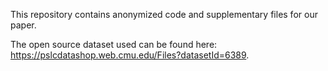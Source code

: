 This repository contains anonymized code and supplementary files for our paper. 

The open source dataset used can be found here: https://pslcdatashop.web.cmu.edu/Files?datasetId=6389.

